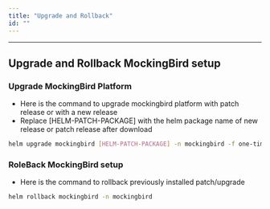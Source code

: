 ```yaml
---
title: "Upgrade and Rollback"
id: ""
---
```

---

## Upgrade and Rollback MockingBird setup

### Upgrade MockingBird Platform

- Here is the command to upgrade mockingbird platform with patch release or with a new release
- Replace [HELM-PATCH-PACKAGE] with the helm package name of new release or patch release after download

```bash 
helm upgrade mockingbird [HELM-PATCH-PACKAGE] -n mockingbird -f one-time-setup-values.yaml
```  

### RoleBack MockingBird setup

- Here is the command to rollback previously installed patch/upgrade

```bash 
helm rollback mockingbird -n mockingbird
```  
